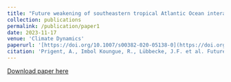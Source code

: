 ```yaml
---
title: "Future weakening of southeastern tropical Atlantic Ocean interannual sea surface temperature variability in a global climate model"
collection: publications
permalink: /publication/paper1
date: 2023-11-17
venue: 'Climate Dynamics'
paperurl: '[https://doi.org/10.1007/s00382-020-05138-0](https://doi.org/10.1007/s00382-023-07007-y)'
citation: 'Prigent, A., Imbol Koungue, R., Lübbecke, J.F. et al. Future weakening of southeastern tropical Atlantic Ocean interannual sea surface temperature variability in a global climate model. Clim Dyn (2023). https://doi.org/10.1007/s00382-023-07007-y'
---
```


[Download paper here](https://doi.org/10.1007/s00382-023-07007-y)

